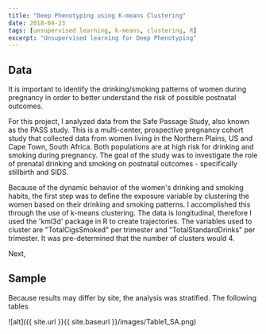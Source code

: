 ```yaml
---
title: "Deep Phenotyping using K-means Clustering"
date: 2018-04-23
tags: [unsupervised learning, k-means, clustering, R]
excerpt: "Unsupervised learning for Deep Phenotyping"
---
```


## Data

It is important to identify the drinking/smoking patterns of women during pregnancy in order to better understand the risk of possible postnatal outcomes.

For this project, I analyzed data from the Safe Passage Study, also known as the PASS study. This is a multi-center, prospective pregnancy cohort study that collected data from women living in the Northern Plains, US and Cape Town, South Africa. Both populations are at high risk for drinking and smoking during pregnancy. The goal of the study was to investigate the role of prenatal drinking and smoking on postnatal outcomes - specifically stillbirth and SIDS.


Because of the dynamic behavior of the women's drinking and smoking habits, the first step was to define the exposure variable by clustering the women based on their drinking and smoking patterns. I accomplished this through the use of k-means clustering. The data is longitudinal, therefore I used the 'kml3d' package in R to create trajectories. The variables used to cluster are "TotalCigsSmoked" per trimester and "TotalStandardDrinks" per trimester. It was pre-determined that the number of clusters would 4.

Next,

## Sample

Because results may differ by site, the analysis was stratified. The following tables

![alt]({{ site.url }}{{ site.baseurl }}/images/Table1_SA.png)
<img src="{{ site.url }}{{ site.baseurl }}/images/Table1_SA.png" alt="">

